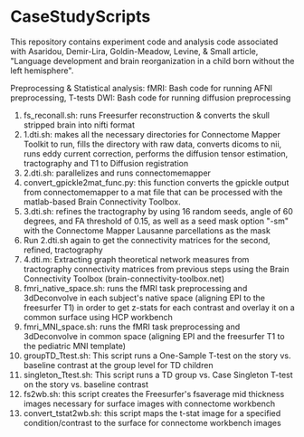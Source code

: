 # CaseStudyScripts
This repository contains experiment code and analysis code associated with Asaridou, Demir-Lira, Goldin-Meadow, Levine, &amp; Small article, "Language development and brain reorganization in a child born without the left hemisphere".

Preprocessing & Statistical analysis:
	fMRI: Bash code for running AFNI preprocessing, T-tests
	DWI: Bash code for running diffusion preprocessing


1. fs_reconall.sh: runs Freesurfer reconstruction & converts the skull stripped brain into nifti format
2. 1.dti.sh: makes all the necessary directories for Connectome Mapper Toolkit to run, fills the directory with raw data, converts dicoms to nii, runs eddy current correction, performs the diffusion tensor estimation, tractography and T1 to Diffusion registration 
3. 2.dti.sh: parallelizes and runs connectomemapper 
4. convert_gpickle2mat_func.py: this function converts the gpickle output from connectomemapper to a mat file that can be processed with the matlab-based Brain Connectivity Toolbox.
5. 3.dti.sh: refines the tractography by using 16 random seeds, angle of 60 degrees, and FA threshold of 0.15, as well as a seed mask option "-sm" with the Connectome Mapper Lausanne parcellations as the mask
6. Run 2.dti.sh again to get the connectivity matrices for the second, refined, tractography
7. 4.dti.m: Extracting graph theoretical network measures from tractography connectivity matrices from previous steps using the Brain Connectivity Toolbox (brain-connectivity-toolbox.net) 
8. fmri_native_space.sh: runs the fMRI task preprocessing and 3dDeconvolve in each subject's native space (aligning EPI to the freesurfer T1) in order to get z-stats for each contrast and overlay it on a common surface using HCP workbench 
9. fmri_MNI_space.sh: runs the fMRI task preprocessing and 3dDeconvolve in common space (aligning EPI and the freesurfer T1 to the pediatric MNI template)
10. groupTD_Ttest.sh: This script runs a One-Sample T-test on the story vs. baseline contrast at the group level for TD children
11. singleton_Ttest.sh: This script runs a TD group vs. Case Singleton T-test on the story vs. baseline contrast
12. fs2wb.sh: this script creates the Freesurfer's fsaverage mid thickness images necessary for surface images with connectome workbench 
13. convert_tstat2wb.sh: this script maps the t-stat image for a specified condition/contrast to the surface for connectome workbench images


